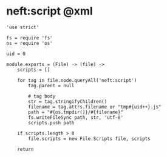 neft:script @xml
================

	'use strict'

	fs = require 'fs'
	os = require 'os'

	uid = 0

	module.exports = (File) -> (file) ->
		scripts = []

		for tag in file.node.queryAll('neft:script')
			tag.parent = null

			# tag body
			str = tag.stringifyChildren()
			filename = tag.attrs.filename or "tmp#{uid++}.js"
			path = "#{os.tmpdir()}/#{filename}"
			fs.writeFileSync path, str, 'utf-8'
			scripts.push path

		if scripts.length > 0
			file.scripts = new File.Scripts file, scripts

		return
